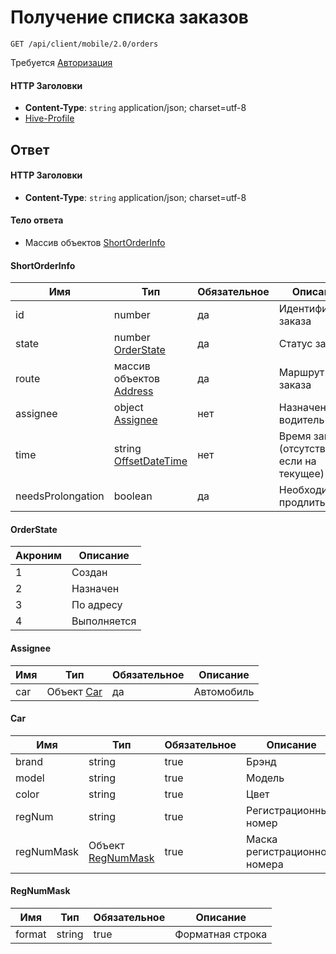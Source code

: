 # Получение списка заказов

`GET /api/client/mobile/2.0/orders`

Требуется [Авторизация](hmac.md)
#### HTTP Заголовки
* **Content-Type**: `string` application/json; charset=utf-8
* [Hive-Profile](http_headers.md)

## Ответ

#### HTTP Заголовки
* **Content-Type**: `string` application/json; charset=utf-8

#### Тело ответа
* Массив объектов [ShortOrderInfo](#ShortOrderInfo-fields)

<a name="ShortOrderInfo-fields"></a>
#### ShortOrderInfo

Имя | Тип | Обязательное | Описание
--- | --- | --- | ---
id | number | да | Идентификатор заказа
state | number [OrderState](#OrderState-enum) | да | Статус заказа
route | массив объектов [Address](objects.md#Address-fields) | да | Маршрут заказа
assignee | object [Assignee](#Assignee-fields) | нет | Назначенный водитель
time | string [OffsetDateTime](objects.md#OffsetDateTime-item) | нет | Время заказа (отсутствует, если на текущее)
needsProlongation | boolean | да | Необходимо продлить заказ


<a name="OrderState-enum"></a>
#### OrderState
Акроним | Описание
--- | ----
1 | Создан
2 | Назначен
3 | По адресу
4 | Выполняется


<a name="Assignee-fields"></a>
#### Assignee
Имя | Тип | Обязательное | Описание
--- | --- | --- | ---
car | Объект [Car](#Car-fields) | да | Автомобиль


<a name="Car-fields"></a>
#### Car
Имя | Тип | Обязательное | Описание
--- | --- | --- | ---
brand | string | true | Брэнд
model | string | true | Модель
color | string | true | Цвет
regNum | string | true | Регистрационный номер
regNumMask | Объект [RegNumMask](#RegNumMask-fields) | true | Маска регистрационного номера


<a name="RegNumMask-fields"></a>
#### RegNumMask
Имя | Тип | Обязательное | Описание
--- | --- | --- | ---
format | string | true | Форматная строка





